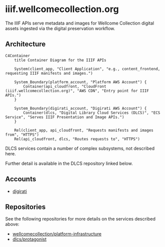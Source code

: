 # iiif.wellcomecollection.org

The IIIF APIs serve metadata and images for Wellcome Collection digital assets ingested via the digital preservation workflow.

## Architecture

```mermaid
C4Container
    title Container Diagram for the IIIF APIs

    System(client_app, "Client Application", "e.g., content_frontend, requesting IIIF manifests and images.")

    System_Boundary(platform_account, "Platform AWS Account") {
        Container(api_cloudfront, "CloudFront (iiif.wellcomecollection.org)", "AWS CDN", "Entry point for IIIF APIs.")
    }

    System_Boundary(digirati_account, "Digirati AWS Account") {
        Container(dlcs, "Digital Library Cloud Services (DLCS)", "ECS Service", "Serves IIIF Presentation and Image APIs.")
    }

    Rel(client_app, api_cloudfront, "Requests manifests and images from", "HTTPS")
    Rel(api_cloudfront, dlcs, "Routes requests to", "HTTPS")
```

DLCS services contain a number of complex subsystems, not described here. 

Further detail is available in the DLCS repository linked below.

## Accounts

- [digirati](../../aws_accounts.md#digirati)

## Repositories

See the following repositories for more details on the services described above:

- [wellcomecollection/platform-infrastructure](https://github.com/wellcomecollection/platform-infrastructure)
- [dlcs/protagonist](https://github.com/dlcs/protagonist)
